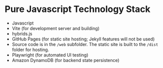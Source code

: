 # Pure Javascript Technology Stack

* Javascript
* Vite (for development server and building)
* hybrids.js
* GitHub Pages (for static site hosting; Jekyll features will not be used)
* Source code is in the `/web` subfolder. The static site is built to the `/dist` folder for hosting.
* Playwright (for automated UI testing)
* Amazon DynamoDB (for backend state persistence)
